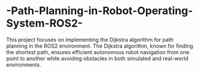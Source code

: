 # -Path-Planning-in-Robot-Operating-System-ROS2-
This project focuses on implementing the Dijkstra algorithm for path planning in the ROS2 environment. The Dijkstra algorithm, known for finding the shortest path, ensures efficient autonomous robot navigation from one point to another while avoiding obstacles in both simulated and real-world environments.
